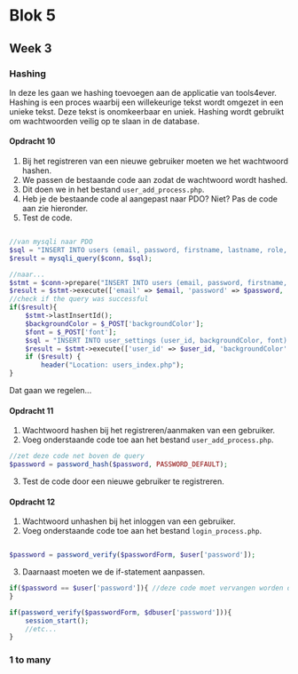 # Blok 5

## Week 3

### Hashing

In deze les gaan we hashing toevoegen aan de applicatie van tools4ever.
Hashing is een proces waarbij een willekeurige tekst wordt omgezet in een unieke tekst. Deze tekst is onomkeerbaar en uniek.
Hashing wordt gebruikt om wachtwoorden veilig op te slaan in de database.

#### Opdracht 10

1. Bij het registreren van een nieuwe gebruiker moeten we het wachtwoord hashen.
2. We passen de bestaande code aan zodat de wachtwoord wordt hashed.
3. Dit doen we in het bestand `user_add_process.php`.
4. Heb je de bestaande code al aangepast naar PDO? Niet? Pas de code aan zie hieronder.
5. Test de code.

```php

//van mysqli naar PDO
$sql = "INSERT INTO users (email, password, firstname, lastname, role, address, city, is_active) VALUES ('$email', '$password', '$firstname', '$lastname', '$role', '$address', '$city', '$is_active')";
$result = mysqli_query($conn, $sql);

//naar...   
$stmt = $conn->prepare("INSERT INTO users (email, password, firstname, lastname, role, address, city, is_active) VALUES (:email, :password, :firstname, :lastname, :role, :address, :city, :is_active)");
$result = $stmt->execute(['email' => $email, 'password' => $password, 'firstname' => $firstname, 'lastname' => $lastname, 'role' => $role, 'address' => $address, 'city' => $city, 'is_active' => $is_active]);
//check if the query was successful
if($result){
    $stmt->lastInsertId();
    $backgroundColor = $_POST['backgroundColor'];
    $font = $_POST['font'];
    $sql = "INSERT INTO user_settings (user_id, backgroundColor, font) VALUES (:user_id, :backgroundColor, :font)";
    $result = $stmt->execute(['user_id' => $user_id, 'backgroundColor' => $backgroundColor, 'font' => $font]);
    if ($result) {
        header("Location: users_index.php");
}
```

Dat gaan we regelen...

#### Opdracht 11

1. Wachtwoord hashen bij het registreren/aanmaken van een gebruiker.
2. Voeg onderstaande code toe aan het bestand `user_add_process.php`.

```php
//zet deze code net boven de query
$password = password_hash($password, PASSWORD_DEFAULT);
```
3. Test de code door een nieuwe gebruiker te registreren.

#### Opdracht 12

1. Wachtwoord unhashen bij het inloggen van een gebruiker.
2. Voeg onderstaande code toe aan het bestand `login_process.php`.
```php

$password = password_verify($passwordForm, $user['password']);

```
3. Daarnaast moeten we de if-statement aanpassen.
```php
if($password == $user['password']){ //deze code moet vervangen worden door de code hieronder
}

if(password_verify($passwordForm, $dbuser['password'])){
    session_start();
    //etc...
}
```

### 1 to many






